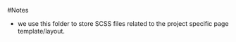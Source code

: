 #Notes
* we use this folder to store SCSS files related to the project specific page template/layout.